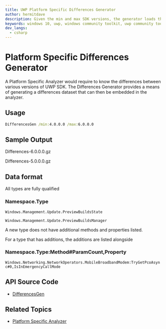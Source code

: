 ```yaml
---
title: UWP Platform Specific Differences Generator
author: hermitdave
description: Given the min and max SDK versions, the generator loads the appropriate Windows.Foundation.UniversalApiContract.winmd and builds differences in terms of new types and new members.
keywords: windows 10, uwp, windows community toolkit, uwp community toolkit, uwp toolkit, platform specific, platform specific differences, platform specific differences generator
dev_langs:
  - csharp
---
```


# Platform Specific Differences Generator

A Platform Specific Analyzer would require to know the differences between various versions of UWP SDK. The Differences Generator provides a means of generating a differences dataset that can then be embedded in the analyzer.

## Usage

```cmd
DifferencesGen /min:4.0.0.0 /max:6.0.0.0
```

## Sample Output

Differences-6.0.0.0.gz

Differences-5.0.0.0.gz

## Data format

All types are fully qualified

### Namespace.Type

`Windows.Management.Update.PreviewBuildsState`

`Windows.Management.Update.PreviewBuildsManager`

A new type does not have additional methods and properties listed.

For a type that has additions, the additions are listed alongside

### Namespace.Type:Method#ParamCount,Property

`Windows.Networking.NetworkOperators.MobileBroadbandModem:TryGetPcoAsync#0,IsInEmergencyCallMode`

## API Source Code

- [DifferencesGen](https://github.com/Microsoft/WindowsCommunityToolkit//tree/master/Microsoft.Toolkit.Uwp.PlatformDifferencesGen/Program.cs)

## Related Topics

<!-- Optional -->

- [Platform Specific Analyzer](./PlatformSpecificAnalyzer.md)
